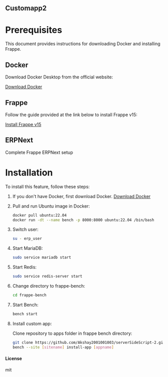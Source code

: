 ## Customapp2

# Prerequisites

This document provides instructions for downloading Docker and installing Frappe.

## Docker

Download Docker Desktop from the official website:

[Download Docker](https://www.docker.com/products/docker-desktop)

## Frappe

Follow the guide provided at the link below to install Frappe v15:

[Install Frappe v15](<link_to_frappe_installation_guide>)

## ERPNext

Complete Frappe ERPNext setup

# Installation

To install this feature, follow these steps:

1. If you don't have Docker, first download Docker. [Download Docker](https://www.docker.com/products/docker-desktop/)

2. Pull and run Ubuntu image in Docker:

    ```bash
    docker pull ubuntu:22.04
    docker run -dt --name bench -p 8000:8000 ubuntu:22.04 /bin/bash
    ```

3. Switch user:

    ```bash
    su - erp_user
    ```

4. Start MariaDB:

    ```bash
    sudo service mariadb start
    ```

5. Start Redis:

    ```bash
    sudo service redis-server start
    ```

6. Change directory to frappe-bench:

    ```bash
    cd frappe-bench
    ```

7. Start Bench:

    ```bash
    bench start
    ```

8. Install custom app:

    Clone repository to apps folder in frappe bench directory:

    ```bash
    git clone https://github.com/Akshay2001001003/serverSideScript-2.git
    bench --site [sitename] install-app [appname]
    ```



#### License

mit
